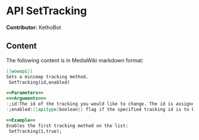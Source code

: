 # API SetTracking

**Contributor:** KethoBot

## Content

The following content is in MediaWiki markdown format:

```mediawiki
{{wowapi}}
Sets a minimap tracking method.
 SetTracking(id,enabled)

==Parameters==
===Arguments===
:;id:The id of the tracking you would like to change. The id is assigned by the client, 1 is the first tracking method available on the tracking list, 2 is the next and so on. To get Information about a specific id, use [[API GetTrackingInfo|GetTrackingInfo]].
:;enabled:{{apitype|boolean}} flag if the specified tracking id is to be enabled or disabled.

==Example==
Enables the first tracking method on the list:
 SetTracking(1,true);
```